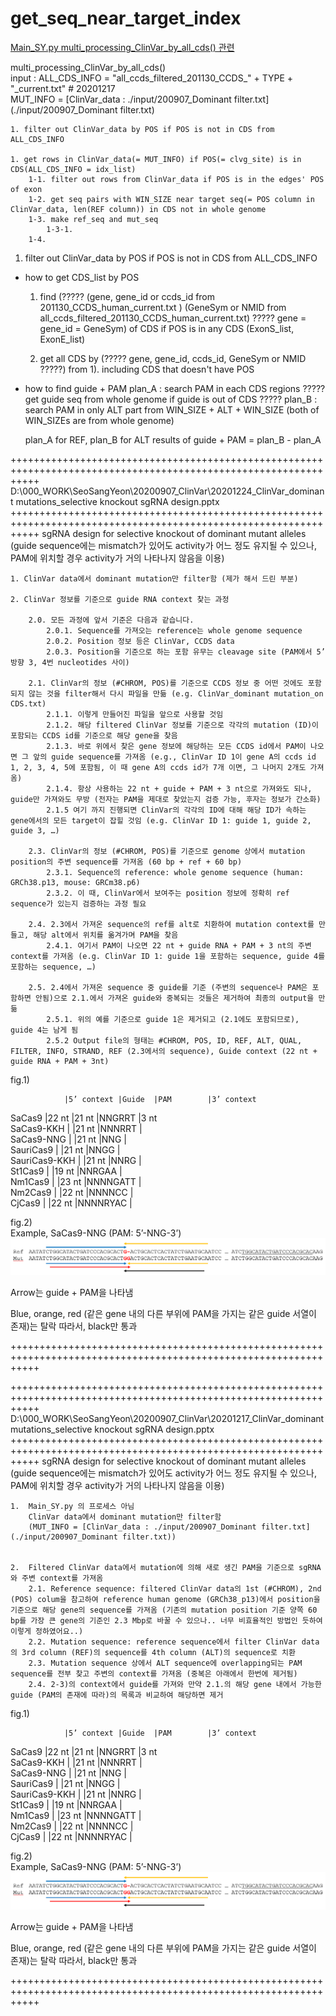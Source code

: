 # get_seq_near_target_index


[Main_SY.py multi_processing_ClinVar_by_all_cds() 관련](./Main_SY.py)

 
multi_processing_ClinVar_by_all_cds()     
input : 
    ALL_CDS_INFO = "all_ccds_filtered_201130_CCDS_" + TYPE + "_current.txt"  # 20201217         
    MUT_INFO = [ClinVar_data : ./input/200907_Dominant filter.txt](./input/200907_Dominant filter.txt)
    
    1. filter out ClinVar_data by POS if POS is not in CDS from ALL_CDS_INFO
       
    1. get rows in ClinVar_data(= MUT_INFO) if POS(= clvg_site) is in CDS(ALL_CDS_INFO = idx_list)          
        1-1. filter out rows from ClinVar_data if POS is in the edges' POS of exon 
        1-2. get seq pairs with WIN_SIZE near target seq(= POS column in ClinVar_data, len(REF column)) in CDS not in whole genome
        1-3. make ref_seq and mut_seq
            1-3-1. 
        1-4. 

1. filter out ClinVar_data by POS if POS is not in CDS from ALL_CDS_INFO        
* how to get CDS_list by POS
    1) find (????? 
                (gene, gene_id or ccds_id from 201130_CCDS_human_current.txt ) 
                (GeneSym or NMID from all_ccds_filtered_201130_CCDS_human_current.txt)
            ????? gene = gene_id = GeneSym) of CDS
            if POS is in any CDS (ExonS_list, ExonE_list)
            
    2) get all CDS by (????? gene, gene_id, ccds_id, GeneSym or NMID ?????) from 1). including CDS that doesn't have POS  


* how to find guide + PAM
    plan_A : search PAM in each CDS regions    ????? get guide seq from whole genome if guide is out of CDS ?????
    plan_B : search PAM in only ALT part from WIN_SIZE + ALT + WIN_SIZE (both of WIN_SIZEs are from whole genome)
    
    plan_A for REF, plan_B for ALT
    results of guide + PAM = plan_B - plan_A 


+++++++++++++++++++++++++++++++++++++++++++++++++++++++++++++++++++++++++++++++++++++++++++++++++++++++++++++++++
D:\000_WORK\SeoSangYeon\20200907_ClinVar\20201224_ClinVar_dominant mutations_selective knockout sgRNA design.pptx
+++++++++++++++++++++++++++++++++++++++++++++++++++++++++++++++++++++++++++++++++++++++++++++++++++++++++++++++++
    sgRNA design for selective knockout of dominant mutant alleles
    (guide sequence에는 mismatch가 있어도 activity가 어느 정도 유지될 수 있으나, PAM에 위치할 경우 activity가 거의 나타나지 않음을 이용)
    
    1. ClinVar data에서 dominant mutation만 filter함 (제가 해서 드린 부분)
    
    2. ClinVar 정보를 기준으로 guide RNA context 찾는 과정
    
        2.0. 모든 과정에 앞서 기준은 다음과 같습니다.
            2.0.1. Sequence를 가져오는 reference는 whole genome sequence
            2.0.2. Position 정보 등은 ClinVar, CCDS data
            2.0.3. Position을 기준으로 하는 포함 유무는 cleavage site (PAM에서 5’ 방향 3, 4번 nucleotides 사이)
        
        2.1. ClinVar의 정보 (#CHROM, POS)를 기준으로 CCDS 정보 중 어떤 것에도 포함되지 않는 것을 filter해서 다시 파일을 만듦 (e.g. ClinVar_dominant mutation_on CDS.txt)
            2.1.1. 이렇게 만들어진 파일을 앞으로 사용할 것임
            2.1.2. 해당 filtered ClinVar 정보를 기준으로 각각의 mutation (ID)이 포함되는 CCDS id를 기준으로 해당 gene을 찾음
            2.1.3. 바로 위에서 찾은 gene 정보에 해당하는 모든 CCDS id에서 PAM이 나오면 그 앞의 guide sequence를 가져옴 (e.g., ClinVar ID 1이 gene A의 ccds id 1, 2, 3, 4, 5에 포함됨, 이 때 gene A의 ccds id가 7개 이면, 그 나머지 2개도 가져옴)
            2.1.4. 항상 사용하는 22 nt + guide + PAM + 3 nt으로 가져와도 되나, guide만 가져와도 무방 (전자는 PAM을 제대로 찾았는지 검증 가능, 후자는 정보가 간소화)
            2.1.5 여기 까지 진행되면 ClinVar의 각각의 ID에 대해 해당 ID가 속하는 gene에서의 모든 target이 잡힐 것임 (e.g. ClinVar ID 1: guide 1, guide 2, guide 3, …)
        
        2.3. ClinVar의 정보 (#CHROM, POS)를 기준으로 genome 상에서 mutation position의 주변 sequence를 가져옴 (60 bp + ref + 60 bp)
            2.3.1. Sequence의 reference: whole genome sequence (human: GRCh38.p13, mouse: GRCm38.p6)
            2.3.2. 이 때, ClinVar에서 보여주는 position 정보에 정확히 ref sequence가 있는지 검증하는 과정 필요
        
        2.4. 2.3에서 가져온 sequence의 ref를 alt로 치환하여 mutation context를 만들고, 해당 alt에서 위치를 옮겨가며 PAM을 찾음
            2.4.1. 여기서 PAM이 나오면 22 nt + guide RNA + PAM + 3 nt의 주변 context를 가져옴 (e.g. ClinVar ID 1: guide 1을 포함하는 sequence, guide 4를 포함하는 sequence, …)
        
        2.5. 2.4에서 가져온 sequence 중 guide를 기준 (주변의 sequence나 PAM은 포함하면 안됨)으로 2.1.에서 가져온 guide와 중복되는 것들은 제거하여 최종의 output을 만듦
            2.5.1. 위의 예를 기준으로 guide 1은 제거되고 (2.1에도 포함되므로), guide 4는 남게 됨
            2.5.2 Output file의 형태는 #CHROM, POS, ID, REF, ALT, QUAL, FILTER, INFO, STRAND, REF (2.3에서의 sequence), Guide context (22 nt + guide RNA + PAM + 3nt)
                                 

fig.1)

                |5’ context	|Guide	|PAM	    |3’ context                        
SaCas9	        |22 nt	    |21 nt	|NNGRRT	    |3 nt       
SaCas9-KKH		|           |21 nt	|NNNRRT	    |           
SaCas9-NNG		|           |21 nt	|NNG	    |           
SauriCas9		|           |21 nt	|NNGG	    |           
SauriCas9-KKH	|           |21 nt	|NNRG	    |           
St1Cas9		    |           |19 nt	|NNRGAA	    |           
Nm1Cas9		    |           |23 nt	|NNNNGATT	|           
Nm2Cas9		    |           |22 nt	|NNNNCC	    |           
CjCas9		    |           |22 nt	|NNNNRYAC   |           

fig.2)   
Example, SaCas9-NNG (PAM: 5’-NNG-3’)
![alt text](./fig_2.PNG)

Arrow는 guide + PAM을 나타냄

Blue, orange, red (같은 gene 내의 다른 부위에 PAM을 가지는 같은 guide 서열이 존재)는 탈락
따라서, black만 통과


+++++++++++++++++++++++++++++++++++++++++++++++++++++++++++++++++++++++++++++++++++++++++++++++++++++++++++++++++ 


+++++++++++++++++++++++++++++++++++++++++++++++++++++++++++++++++++++++++++++++++++++++++++++++++++++++++++++++++
D:\000_WORK\SeoSangYeon\20200907_ClinVar\20201217_ClinVar_dominant mutations_selective knockout sgRNA design.pptx
+++++++++++++++++++++++++++++++++++++++++++++++++++++++++++++++++++++++++++++++++++++++++++++++++++++++++++++++++
sgRNA design for selective knockout of dominant mutant alleles
(guide sequence에는 mismatch가 있어도 activity가 어느 정도 유지될 수 있으나, PAM에 위치할 경우 activity가 거의 나타나지 않음을 이용)

    1.  Main_SY.py 의 프로세스 아님                 
        ClinVar data에서 dominant mutation만 filter함                   
        (MUT_INFO = [ClinVar_data : ./input/200907_Dominant filter.txt](./input/200907_Dominant filter.txt))
    

    2.  Filtered ClinVar data에서 mutation에 의해 새로 생긴 PAM을 기준으로 sgRNA와 주변 context를 가져옴                
        2.1. Reference sequence: filtered ClinVar data의 1st (#CHROM), 2nd (POS) colum을 참고하여 reference human genome (GRCh38_p13)에서 position을 기준으로 해당 gene의 sequence를 가져옴 (기존의 mutation position 기준 양쪽 60 bp를 가장 큰 gene의 기준인 2.3 Mbp로 바꿀 수 있으나.. 너무 비효율적인 방법인 듯하여 이렇게 정하였어요..)        
        2.2. Mutation sequence: reference sequence에서 filter ClinVar data의 3rd column (REF)의 sequence를 4th column (ALT)의 sequence로 치환        
        2.3. Mutation sequence 상에서 ALT sequence에 overlapping되는 PAM sequence를 전부 찾고 주변의 context를 가져옴 (중복은 아래에서 한번에 제거됨)              
        2.4. 2-3)의 context에서 guide를 가져와 만약 2.1.의 해당 gene 내에서 가능한 guide (PAM의 존재에 따라)의 목록과 비교하여 해당하면 제거                                  

fig.1)

                |5’ context	|Guide	|PAM	    |3’ context                        
SaCas9	        |22 nt	    |21 nt	|NNGRRT	    |3 nt       
SaCas9-KKH		|           |21 nt	|NNNRRT	    |           
SaCas9-NNG		|           |21 nt	|NNG	    |           
SauriCas9		|           |21 nt	|NNGG	    |           
SauriCas9-KKH	|           |21 nt	|NNRG	    |           
St1Cas9		    |           |19 nt	|NNRGAA	    |           
Nm1Cas9		    |           |23 nt	|NNNNGATT	|           
Nm2Cas9		    |           |22 nt	|NNNNCC	    |           
CjCas9		    |           |22 nt	|NNNNRYAC   |           

fig.2)   
Example, SaCas9-NNG (PAM: 5’-NNG-3’)
![alt text](./fig_2.PNG)

Arrow는 guide + PAM을 나타냄

Blue, orange, red (같은 gene 내의 다른 부위에 PAM을 가지는 같은 guide 서열이 존재)는 탈락
따라서, black만 통과


+++++++++++++++++++++++++++++++++++++++++++++++++++++++++++++++++++++++++++++++++++++++++++++++++++++++++++++++++ 




